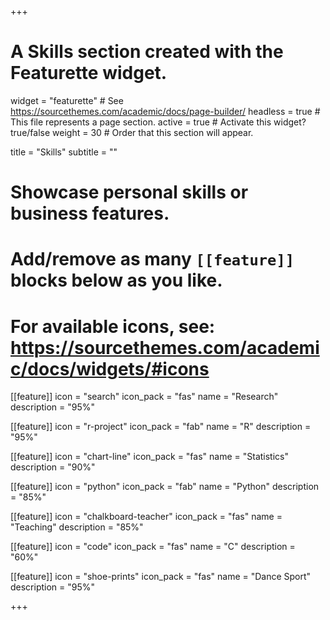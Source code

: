 +++
# A Skills section created with the Featurette widget.
widget = "featurette"  # See https://sourcethemes.com/academic/docs/page-builder/
headless = true  # This file represents a page section.
active = true  # Activate this widget? true/false
weight = 30  # Order that this section will appear.

title = "Skills"
subtitle = ""

# Showcase personal skills or business features.
# 
# Add/remove as many `[[feature]]` blocks below as you like.
# 
# For available icons, see: https://sourcethemes.com/academic/docs/widgets/#icons

[[feature]]
  icon = "search"
  icon_pack = "fas"
  name = "Research"
  description = "95%"
  
[[feature]]
  icon = "r-project"
  icon_pack = "fab"
  name = "R"
  description = "95%"
  
[[feature]]
  icon = "chart-line"
  icon_pack = "fas"
  name = "Statistics"
  description = "90%"  
  
[[feature]]
  icon = "python"
  icon_pack = "fab"
  name = "Python"
  description = "85%"
  
 [[feature]]
  icon = "chalkboard-teacher"
  icon_pack = "fas"
  name = "Teaching"
  description = "85%"
  
 [[feature]]
  icon = "code"
  icon_pack = "fas"
  name = "C"
  description = "60%"
 
 [[feature]]
  icon = "shoe-prints"
  icon_pack = "fas"
  name = "Dance Sport"
  description = "95%"


+++
